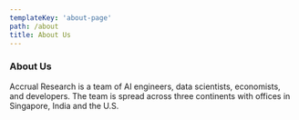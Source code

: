 ```yaml
---
templateKey: 'about-page'
path: /about
title: About Us
---
```

### About Us
Accrual Research is a team of AI engineers, data scientists, economists, and developers. The team is spread across three continents with offices in Singapore, India and the U.S. 
